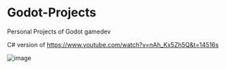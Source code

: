 # Godot-Projects
Personal Projects of Godot gamedev

C# version of https://www.youtube.com/watch?v=nAh_Kx5Zh5Q&t=14516s

![image](https://github.com/kevinyippp/Godot-Projects/assets/104419343/63de5ebe-1378-4030-89ca-ee3c67925977)
